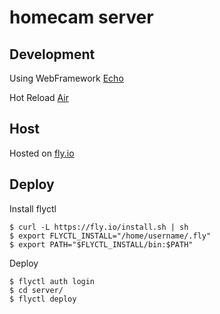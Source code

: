 # homecam server

## Development

Using WebFramework [Echo](https://echo.labstack.com/)

Hot Reload [Air](https://github.com/cosmtrek/air)

## Host

Hosted on [fly.io](https://fly.io/)

## Deploy

Install flyctl

```
$ curl -L https://fly.io/install.sh | sh
$ export FLYCTL_INSTALL="/home/username/.fly"
$ export PATH="$FLYCTL_INSTALL/bin:$PATH"
```

Deploy

```
$ flyctl auth login
$ cd server/
$ flyctl deploy
```
